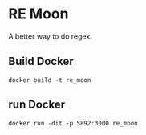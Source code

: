 # RE Moon

A better way to do regex.

## Build Docker

`docker build -t re_moon`

## run Docker

`docker run -dit -p 5892:3000 re_moon`
